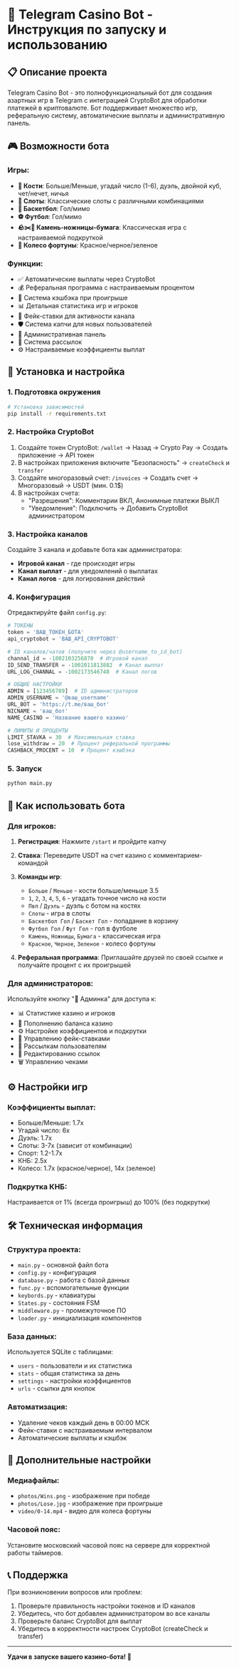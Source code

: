 # 🎰 Telegram Casino Bot - Инструкция по запуску и использованию

## 📋 Описание проекта

Telegram Casino Bot - это полнофункциональный бот для создания азартных игр в Telegram с интеграцией CryptoBot для обработки платежей в криптовалюте. Бот поддерживает множество игр, реферальную систему, автоматические выплаты и административную панель.

## 🎮 Возможности бота

### Игры:
- **🎲 Кости**: Больше/Меньше, угадай число (1-6), дуэль, двойной куб, чет/нечет, ничья
- **🎰 Слоты**: Классические слоты с различными комбинациями
- **🏀 Баскетбол**: Гол/мимо
- **⚽ Футбол**: Гол/мимо  
- **🪨✂️📄 Камень-ножницы-бумага**: Классическая игра с настраиваемой подкруткой
- **🎡 Колесо фортуны**: Красное/черное/зеленое

### Функции:
- ✅ Автоматические выплаты через CryptoBot
- 💰 Реферальная программа с настраиваемым процентом
- 🎁 Система кэшбэка при проигрыше
- 📊 Детальная статистика игр и игроков
- 🤖 Фейк-ставки для активности канала
- 🛡️ Система капчи для новых пользователей
- 📱 Административная панель
- 📢 Система рассылок
- ⚙️ Настраиваемые коэффициенты выплат

## 🚀 Установка и настройка

### 1. Подготовка окружения

```bash
# Установка зависимостей
pip install -r requirements.txt
```

### 2. Настройка CryptoBot

1. Создайте токен CryptoBot: `/wallet` → Назад → Crypto Pay → Создать приложение → API токен
2. В настройках приложения включите "Безопасность" → `createCheck` и `transfer`
3. Создайте многоразовый счет: `/invoices` → Создать счет → Многоразовый → USDT (мин. 0.1$)
4. В настройках счета:
   - "Разрешения": Комментарии ВКЛ, Анонимные платежи ВЫКЛ
   - "Уведомления": Подключить → Добавить CryptoBot администратором

### 3. Настройка каналов

Создайте 3 канала и добавьте бота как администратора:
- **Игровой канал** - где происходят игры
- **Канал выплат** - для уведомлений о выплатах
- **Канал логов** - для логирования действий

### 4. Конфигурация

Отредактируйте файл `config.py`:

```python
# ТОКЕНЫ
token = 'ВАШ_ТОКЕН_БОТА'
api_cryptobot = 'ВАШ_API_CRYPTOBOT'

# ID каналов/чатов (получите через @username_to_id_bot)
channal_id = -1002103256870  # Игровой канал
ID_SEND_TRANSFER = -1002011813882  # Канал выплат
URL_LOG_CHANNAL = -1002173546748  # Канал логов

# ОБЩИЕ НАСТРОЙКИ
ADMIN = [123456789]  # ID администраторов
ADMIN_USERNAME = '@ваш_username'
URL_BOT = 'https://t.me/ваш_бот'
NICNAME = 'ваш_бот'
NAME_CASINO = 'Название вашего казино'

# ЛИМИТЫ И ПРОЦЕНТЫ
LIMIT_STAVKA = 30  # Максимальная ставка
lose_withdraw = 20  # Процент реферальной программы
CASHBACK_PROCENT = 10  # Процент кэшбэка
```

### 5. Запуск

```bash
python main.py
```

## 🎯 Как использовать бота

### Для игроков:

1. **Регистрация**: Нажмите `/start` и пройдите капчу
2. **Ставка**: Переведите USDT на счет казино с комментарием-командой
3. **Команды игр**:
   - `Больше` / `Меньше` - кости больше/меньше 3.5
   - `1`, `2`, `3`, `4`, `5`, `6` - угадать точное число на кости
   - `Пвп` / `Дуэль` - дуэль с ботом на костях
   - `Слоты` - игра в слоты
   - `Баскетбол Гол` / `Баскет Гол` - попадание в корзину
   - `Футбол Гол` / `Фут Гол` - гол в футболе
   - `Камень`, `Ножницы`, `Бумага` - классическая игра
   - `Красное`, `Черное`, `Зеленое` - колесо фортуны

4. **Реферальная программа**: Приглашайте друзей по своей ссылке и получайте процент с их проигрышей

### Для администраторов:

Используйте кнопку "👑 Админка" для доступа к:
- 📊 Статистике казино и игроков
- 💸 Пополнению баланса казино
- ⚙️ Настройке коэффициентов и подкрутки
- 🎲 Управлению фейк-ставками
- 📢 Рассылкам пользователям
- 🔗 Редактированию ссылок
- 🗑️ Управлению чеками

## ⚙️ Настройки игр

### Коэффициенты выплат:
- Больше/Меньше: 1.7x
- Угадай число: 6x
- Дуэль: 1.7x
- Слоты: 3-7x (зависит от комбинации)
- Спорт: 1.2-1.7x
- КНБ: 2.5x
- Колесо: 1.7x (красное/черное), 14x (зеленое)

### Подкрутка КНБ:
Настраивается от 1% (всегда проигрыш) до 100% (без подкрутки)

## 🛠️ Техническая информация

### Структура проекта:
- `main.py` - основной файл бота
- `config.py` - конфигурация
- `database.py` - работа с базой данных
- `func.py` - вспомогательные функции
- `keybords.py` - клавиатуры
- `States.py` - состояния FSM
- `middleware.py` - промежуточное ПО
- `loader.py` - инициализация компонентов

### База данных:
Используется SQLite с таблицами:
- `users` - пользователи и их статистика
- `stats` - общая статистика за день
- `settings` - настройки коэффициентов
- `urls` - ссылки для кнопок

### Автоматизация:
- Удаление чеков каждый день в 00:00 МСК
- Фейк-ставки с настраиваемым интервалом
- Автоматические выплаты и кэшбэк

## 🔧 Дополнительные настройки

### Медиафайлы:
- `photos/Wins.png` - изображение при победе
- `photos/Lose.jpg` - изображение при проигрыше
- `video/0-14.mp4` - видео для колеса фортуны

### Часовой пояс:
Установите московский часовой пояс на сервере для корректной работы таймеров.

## 📞 Поддержка

При возникновении вопросов или проблем:
1. Проверьте правильность настройки токенов и ID каналов
2. Убедитесь, что бот добавлен администратором во все каналы
3. Проверьте баланс CryptoBot для выплат
4. Убедитесь в корректности настроек CryptoBot (createCheck и transfer)

---

**Удачи в запуске вашего казино-бота! 🎰**